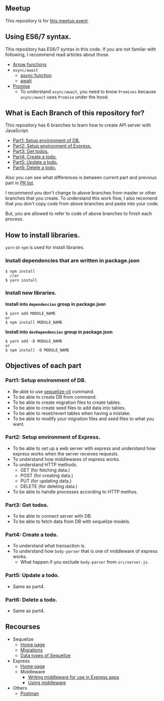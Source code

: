## Meetup

This repository is for [this meetup event](https://www.meetup.com/ja-JP/CodeChrysalis/events/245248864/).

## Using ES6/7 syntax.

This repository has ES6/7 syntax in this code. If you are not familar with following, I recommend read articles about those.

- [Arrow functions](https://developer.mozilla.org/en-US/docs/Web/JavaScript/Reference/Functions/Arrow_functions)
- `async/await`
  - [async function](https://developer.mozilla.org/en-US/docs/Web/JavaScript/Reference/Statements/async_function)
  - [await](https://developer.mozilla.org/en-US/docs/Web/JavaScript/Reference/Operators/await)
- [Promise](https://developer.mozilla.org/en-US/docs/Web/JavaScript/Reference/Global_Objects/Promise)
  - To understand `async/await`, you need to know `Promises` because `async/await` uses `Promise` under the hood.

## What is Each Branch of this repository for?

This repository has 6 branches to learn how to create API server with JavaScript.

- [Part1: Setup environment of DB.](https://github.com/duyoji/creating_api_with_express_and_postgresql/tree/part1-setup_db_env)
- [Part2: Setup environment of Express.](https://github.com/duyoji/creating_api_with_express_and_postgresql/tree/part2-setup_express_env)
- [Part3: Get todos.](https://github.com/duyoji/creating_api_with_express_and_postgresql/tree/part3-get_todos)
- [Part4: Create a todo.](https://github.com/duyoji/creating_api_with_express_and_postgresql/tree/part4-create_todo)
- [Part5: Update a todo.](https://github.com/duyoji/creating_api_with_express_and_postgresql/tree/part5-update_todo)
- [Part6: Delete a todo.](https://github.com/duyoji/creating_api_with_express_and_postgresql/tree/part6-delete_todo)


Also you can see what differences is between current part and previous part in [PR list](https://github.com/duyoji/creating_api_with_express_and_postgresql/pulls).

I recommend you don't change to above branches from master or other branches that you create. To understand this work flow, I also recomend that you don't copy code from above branches and paste into your code.

But, you are allowed to refer to code of above branches to finish each process.

## How to install libraries.

`yarn` or `npm` is used for install libraries.


### Install dependencies that are written in package.json

```shell
$ npm install
  //or
$ yarn install
```

### Install new libraries.

**Install into `dependencies` group in package.json**

```shell
$ yarn add MODULE_NAME
or
$ npm install MODULE_NAME
```

**Install into `devDependencies` group in package.json**

```shell
$ yarn add -D MODULE_NAME
or
$ npm install -D MODULE_NAME
```

## Objectives of each part

### Part1: Setup environment of DB.

- Be able to use [sequelize-cli](https://github.com/sequelize/cli) command.
- To be able to create DB from command.
- To be able to create migration files to create tables.
- To be able to create seed files to add data into tables.
- To be able to reset/revert tables when having a mistake.
- To be able to modify your migration files and seed files to what you want.

### Part2: Setup environment of Express.

- To be able to set up a web server with express and understand how express works when the server receives requests.
- To understand how middlewares of express works.
- To understand HTTP methods.
  - GET (for fetching data.)
  - POST (for creating data.)
  - PUT (for updating data.)
  - DELETE (for deleting data.)
- To be able to handle processes according to HTTP methos.

### Part3: Get todos.

- To be able to connect server with DB.
- To be able to fetch data from DB with sequelize models.

### Part4: Create a todo.

- To understand what transaction is.
- To understand how `body-parser` that is one of middleware of express works.
  - What happen if you exclude `body-parser` from `src/server.js`.

### Part5: Update a todo.

- Same as part4.

### Part6: Delete a todo.

- Same as part4.

## Recourses

- Sequelize
  - [Home page](http://docs.sequelizejs.com/)
  - [Migrations](http://docs.sequelizejs.com/manual/tutorial/migrations.html)
  - [Data types of Sequelize](http://docs.sequelizejs.com/variable/index.html)
- Express
  - [Home page](https://expressjs.com/)
  - Middleware
    - [Writing middleware for use in Express apps](https://expressjs.com/en/guide/writing-middleware.html)
    - [Using middleware](https://expressjs.com/en/guide/using-middleware.html)
- Others
  - [Postman](https://chrome.google.com/webstore/detail/postman/fhbjgbiflinjbdggehcddcbncdddomop?hl=en)